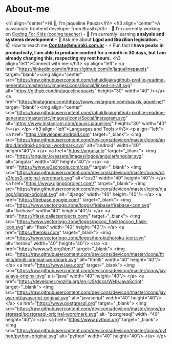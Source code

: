 # About-me
&lt;h1 align="center">Hi 👋, I'm jaqueline Pauxis&lt;/h1> &lt;h3 align="center">A passionate frontend developer from Brasil&lt;/h3>  - 🔭 I’m currently working on [Coding For Kids (coding teacher)](JaquelinePauxis/Coding_For_Kids)  - 🌱 I’m currently learning **analysis and systems development**  - 💬 Ask me about **Lgpd and Brazilian legislation.**  - 📫 How to reach me **Contato@muiraki.com.br**  - ⚡ Fun fact **I have peaks in productivity, I am able to produce content for a month in 30 days, but I am already changing this, respecting my rest hours.**  &lt;h3 align="left">Connect with me:&lt;/h3> &lt;p align="left"> &lt;a href="https://linkedin.com/in/https://github.com/in/jaquelinepauxis" target="blank">&lt;img align="center" src="https://raw.githubusercontent.com/rahuldkjain/github-profile-readme-generator/master/src/images/icons/Social/linked-in-alt.svg" alt="https://github.com/in/jaquelinepauxis" height="30" width="40" />&lt;/a> &lt;a href="https://instagram.com/https://www.instagram.com/pauxis.jaqueline/" target="blank">&lt;img align="center" src="https://raw.githubusercontent.com/rahuldkjain/github-profile-readme-generator/master/src/images/icons/Social/instagram.svg" alt="https://www.instagram.com/pauxis.jaqueline/" height="30" width="40" />&lt;/a> &lt;/p>  &lt;h3 align="left">Languages and Tools:&lt;/h3> &lt;p align="left"> &lt;a href="https://developer.android.com" target="_blank"> &lt;img src="https://raw.githubusercontent.com/devicons/devicon/master/icons/android/android-original-wordmark.svg" alt="android" width="40" height="40"/> &lt;/a> &lt;a href="https://angular.io" target="_blank"> &lt;img src="https://angular.io/assets/images/logos/angular/angular.svg" alt="angular" width="40" height="40"/> &lt;/a> &lt;a href="https://www.w3schools.com/css/" target="_blank"> &lt;img src="https://raw.githubusercontent.com/devicons/devicon/master/icons/css3/css3-original-wordmark.svg" alt="css3" width="40" height="40"/> &lt;/a> &lt;a href="https://www.djangoproject.com/" target="_blank"> &lt;img src="https://raw.githubusercontent.com/devicons/devicon/master/icons/django/django-original.svg" alt="django" width="40" height="40"/> &lt;/a> &lt;a href="https://firebase.google.com/" target="_blank"> &lt;img src="https://www.vectorlogo.zone/logos/firebase/firebase-icon.svg" alt="firebase" width="40" height="40"/> &lt;/a> &lt;a href="https://flask.palletsprojects.com/" target="_blank"> &lt;img src="https://www.vectorlogo.zone/logos/pocoo_flask/pocoo_flask-icon.svg" alt="flask" width="40" height="40"/> &lt;/a> &lt;a href="https://heroku.com" target="_blank"> &lt;img src="https://www.vectorlogo.zone/logos/heroku/heroku-icon.svg" alt="heroku" width="40" height="40"/> &lt;/a> &lt;a href="https://www.w3.org/html/" target="_blank"> &lt;img src="https://raw.githubusercontent.com/devicons/devicon/master/icons/html5/html5-original-wordmark.svg" alt="html5" width="40" height="40"/> &lt;/a> &lt;a href="https://www.java.com" target="_blank"> &lt;img src="https://raw.githubusercontent.com/devicons/devicon/master/icons/java/java-original.svg" alt="java" width="40" height="40"/> &lt;/a> &lt;a href="https://developer.mozilla.org/en-US/docs/Web/JavaScript" target="_blank"> &lt;img src="https://raw.githubusercontent.com/devicons/devicon/master/icons/javascript/javascript-original.svg" alt="javascript" width="40" height="40"/> &lt;/a> &lt;a href="https://www.postgresql.org" target="_blank"> &lt;img src="https://raw.githubusercontent.com/devicons/devicon/master/icons/postgresql/postgresql-original-wordmark.svg" alt="postgresql" width="40" height="40"/> &lt;/a> &lt;a href="https://www.python.org" target="_blank"> &lt;img src="https://raw.githubusercontent.com/devicons/devicon/master/icons/python/python-original.svg" alt="python" width="40" height="40"/> &lt;/a> &lt;/p>
